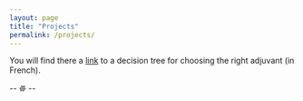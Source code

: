 ```yaml
---
layout: page
title: "Projects"
permalink: /projects/
---
```



You will find there a <a href="/projects/adjuvants/">link</a> to a decision tree for choosing the right adjuvant (in French). 



<div class="center logo_site">-- &#68181; --</div>
